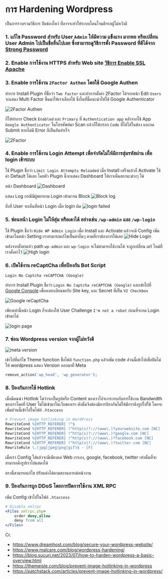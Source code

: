 # การ Hardening Wordpress

เป็นการรวบรวมวิธีการ ปิดช่องโหว่ ที่อาจจะทำให้ระบบโดนโจมตีจากผู้ไม่หวังดี

### 1. แก้ไข Password สำหรับ User `Admin` ให้มีความ แข็งแรง มากพอ หรือเปลี่ยน User Admin ไปเป็นชื่ออื่นไปเลย ซึ่งสามารถดูวิธีการตั้ง Password ที่ดีได้จาก [Strong Password](../PasswordManagement/README.md)

### 2. Enable การใช้งาน HTTPS สำหรับ Web site [วิธีการ Enable SSL Apache](./apache-recommended-config.md)

### 3. Enable การใช้งาน `2Factor Authen` โดยใช้ Google Authen

ทำการ Install Plugin ที่ชื่อว่า `Two Factor` และทำการตั้งค่า 2Factor ได้จากหน้า Edit `Users` จะแสดง Multi Factor ขึ้นมาให้เราเลือกใช้ ซึ่งในที่นี้แนะนำให้ใช้ Google Authenticator

![2Factor Authen](../assets/wp-2factor.png)

ก็ให้ทำการ Check `Enabled` และ `Primary` ที่ `Authentication app` หลังจากใช้ App `Google Authenticator` ในโทรศัพท์มา Scan แล้วก็ให้กรอก `Code` ที่ได้ใส่ในช่อง และกด Submit หากไม่มี Error ก็เป็นอันสำเร็จ

![2Factor](../assets/wp-2factor-2.png)

### 4. Enable การใช้งาน Login Attempt เพื่อจำกัดไม่ให้มีการสุ่มรหัสผ่าน เพื่อ login เข้าระบบ

ใช้ Plugin ชื่อว่า `Limit Login Attempts Reloaded` เมื่อ Install เสร็จแล้วก็ Activate ใช้ค่า Default ได้เลย โดยตัว Plugin นี้จะแสดง Dashboard ให้เราเห็นสถานะต่างๆ ได้

หน้า Dashboard
![Dashboard](../assets/wp-login-attemp-1.png)

แสดง Log กรณีมีผู้พยายาม Login เข้ามาจน Block
![Block log](../assets/wp-login-attemp-2.png)

สิ่งที่ User จะเห็นที่หน้า Login เมื่อ login ผิด
![login failed](../assets/wp-login-attemp-3.png)


### 5. ซ่อนหน้า Login ไม่ให้สุ่ม หรือเดาได้ อย่างเช่น `/wp-admin` และ `/wp-login`

ใช้ Plugin ชื่อว่า `Hide WP Admin Login` เมื่อ Install และ Activate แล้วจะมี Config เพิ่มเข้ามาในหน้า Setting
เราสามารถแก้ไขเป็นค่าอื่นๆ ตามที่เราต้องการได้เลย
![Hide Login](../assets/wp-hide-login.png)

หลังจากตั้งค่าแล้ว path `wp-admin` และ `wp-login` จะไม่สามารถใช้งานได้ จะถูกเปลี่ยน url ใหม่ที่เราตั้งค่าไว้
![High login](../assets/wp-hide-login-2.png)


### 6. เปิดใช้งาน reCaptCha เพื่อป้องกัน Bot Script
`Login No Captcha reCAPTCHA (Google)`

ทำการ Install Plugin ชื่อว่า `Login No Captcha reCAPTCHA (Google)` และเข้าไปที่ [Google Console](https://www.google.com/recaptcha) เพื่อลงทะเบียนขอรับ Site key, และ Secret ที่เป็น `V2 Checkbox`

![Google reCaptCha](../assets/wp-recaptcha.png)

เพียงเท่านี้หน้า Login ก็จะต้องให้ User Challenge `I'm not a robot` ก่อนที่จะกด Login เข้ามาได้

![login page](../assets/wp-recaptcha-2.png)

### 7. ซ่อน Wordpress version จากผู้ไม่หวังดี

![meta version](../assets/wp-meta-version.png)

เข้าไปที่แก้ไข Theme function ชื่อไฟล์ `function.php` แล้วเพิ่ม code ส่วนนี้เข้าไปเพื่อปิดไม่ให้ wordpress แสดง Version ออกมาที่ Meta
```php
remove_action('wp_head', 'wp_generator');
```

### 8. ป้องกันการใช้ Hotlink

เมื่อมีคนนำ Hotlink ไม่ว่าจะเป็นรูปหรือ Content ของเราไปจะกระทบกับการใช้งาน Bandwidth ของเราโดยที่ User ไม่ได้เข้ามาในเว็บของเรา ดังนั้นจึงต้องมีการป้องกันไม่ให้มีการดึงรูปไปใช้ โดยจะเพิ่มส่วนนี้เข้าไปในไฟล์ `.htaccess`
```apache
# Prevent image hotlinking in WordPress
RewriteCond %{HTTP_REFERER} !^$
RewriteCond %{HTTP_REFERER} !^http(s)?://(www\.)?yourwebsite.com [NC]
RewriteCond %{HTTP_REFERER} !^http(s)?://(www\.)?google.com [NC]
RewriteCond %{HTTP_REFERER} !^http(s)?://(www\.)?facebook.com [NC]
RewriteCond %{HTTP_REFERER} !^http(s)?://(www\.)?twitter.com [NC]
RewriteRule \.(jpg|jpeg|png|gif)$ - [F]
```

เมื่อเรา Config ใส่แล้วจะมีเพียงแค่ Web เราเอง, google, facebook, twitter เท่านั้นที่จะสามารถดึงรูปเราไปแสดงได้

ตรงนี้สามารถแก้ไข ปรับแต่งได้ตามสถานการณ์หน้างาน


### 9. ป้องกันการถูก DDoS โดยการปิดการใช้งาน XML RPC

เพิ่ม Config เข้าไปในไฟล์ `.htaccess`
```apache
# Disable xmlrpc
<Files xmlrpc.php>
    order deny,allow
    deny from all
</Files>
```

Cr.
- https://www.dreamhost.com/blog/secure-your-wordpress-website/
- https://www.malcare.com/blog/wordpress-hardening/
- https://blog.sucuri.net/2023/07/how-to-harden-wordpress-a-basic-overview.html
- https://themeisle.com/blog/prevent-image-hotlinking-in-wordpress
- https://patchstack.com/articles/prevent-image-hotlinking-in-wordpress/